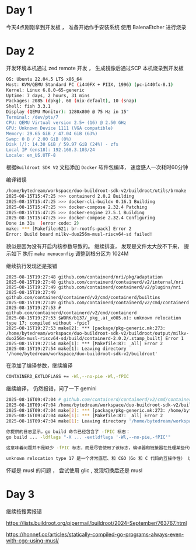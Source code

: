 
# Day 1


 今天4点刚刚拿到开发板 ， 准备开始作手安装系统
 使用 BalenaEtcher 进行烧录



# Day 2

开发环境本机通过 zed remote 开发 ，  生成镜像后通过SCP 本机烧录到开发板

```bash
OS: Ubuntu 22.04.5 LTS x86_64
Host: KVM/QEMU Standard PC (i440FX + PIIX, 1996) (pc-i440fx-8.1)
Kernel: Linux 6.8.0-65-generic
Uptime: 7 days, 2 hours, 31 mins
Packages: 2085 (dpkg), 60 (nix-default), 10 (snap)
Shell: fish 3.3.1
Display (QEMU Monitor): 1280x800 @ 75 Hz in 15"
Terminal: /dev/pts/7
CPU: QEMU Virtual version 2.5+ (16) @ 2.50 GHz
GPU: Unknown Device 1111 (VGA compatible)
Memory: 29.65 GiB / 47.04 GiB (63%)
Swap: 0 B / 2.00 GiB (0%)
Disk (/): 14.30 GiB / 59.97 GiB (24%) - zfs
Local IP (ens18): 192.168.3.103/24
Locale: en_US.UTF-8
```


根据`Buildroot SDK V2` 文档添加 `Docker` 软件包编译， 速度感人一次耗时60分钟

编译错误

```bash
/home/bytedream/workspace/duo-buildroot-sdk-v2/buildroot/utils/brmake -j16 -C /home/bytedream/workspace/duo-buildroot-sdk-v2/buildroot
2025-08-15T15:47:25 >>> containerd 2.0.2 Building
2025-08-15T15:47:25 >>> docker-cli-buildx 0.16.1 Building
2025-08-15T15:47:25 >>> docker-compose 2.32.4 Patching
2025-08-15T15:47:25 >>> docker-engine 27.5.1 Building
2025-08-15T15:47:25 >>> docker-compose 2.32.4 Configuring
Done in 31s  (error code: 2)
make: *** [Makefile:621: br-rootfs-pack] Error 2
Error: Build board milkv-duo256m-musl-riscv64-sd failed!
```

貌似是因为没有开启内核参数导致的。
继续排查， 发现是文件太大放不下来， 提示如下
执行 `make menuconfig` 调整到根分区为 1024M

继续执行发现还是报错



```
2025-08-15T19:27:48 github.com/containerd/nri/pkg/adaptation
2025-08-15T19:27:48 github.com/containerd/containerd/v2/internal/nri
2025-08-15T19:27:49 github.com/containerd/containerd/v2/plugins/nri
2025-08-15T19:27:49 github.com/containerd/containerd/v2/cmd/containerd/builtins
2025-08-15T19:27:49 github.com/containerd/containerd/v2/cmd/containerd
2025-08-15T19:27:53 # github.com/containerd/containerd/v2/cmd/containerd
2025-08-15T19:27:53 $WORK/b137/_pkg_.a(_x005.o): unknown relocation type 17; compiled without -fpic?
2025-08-15T19:27:53 make[2]: *** [package/pkg-generic.mk:273: /home/bytedream/workspace/duo-buildroot-sdk-v2/buildroot/output/milkv-duo256m-musl-riscv64-sd/build/containerd-2.0.2/.stamp_built] Error 1
2025-08-15T19:27:54 make[1]: *** [Makefile:87: _all] Error 2
2025-08-15T19:27:54 make[1]: Leaving directory '/home/bytedream/workspace/duo-buildroot-sdk-v2/buildroot'
```


在添加了编译参数，继续编译

```bash
CONTAINERD_EXTLDFLAGS += -Wl,--no-pie -Wl,-fPIC
```

继续编译， 仍然报错，问了一下 gemini


```bash
2025-08-16T09:47:04 # github.com/containerd/containerd/v2/cmd/containerd
2025-08-16T09:47:04 /home/bytedream/workspace/duo-buildroot-sdk-v2/buildroot/output/milkv-duo256m-musl-riscv64-sd/host/share/go-cache/44/44ca8e3e120cc646706961004a72d827dad202bf0f12ade40c201a1ca774da2d-d(_x005.o): unknown relocation type 17; compiled without -fpic?
2025-08-16T09:47:04 make[2]: *** [package/pkg-generic.mk:273: /home/bytedream/workspace/duo-buildroot-sdk-v2/buildroot/output/milkv-duo256m-musl-riscv64-sd/build/containerd-2.0.2/.stamp_built] Error 1
2025-08-16T09:47:04 make[1]: *** [Makefile:87: _all] Error 2
2025-08-16T09:47:04 make[1]: Leaving directory '/home/bytedream/workspace/duo-buildroot-sdk-v2/buildroot'
```


```bash
你提供的日志显示，go build 命令已经包含了 -fPIC 标志：
go build ... -ldflags "-X ... -extldflags '-Wl,--no-pie,-fPIC'"

这意味着问题并不是缺少 -fPIC 标志，而是尽管使用了该标志，编译器和链接器在处理某些代码时仍然失败了。

unknown relocation type 17 是一个非常底层、和 CGO（Go 和 C 代码的互操作性） 以及 目标架构 ABI（应用程序二进制接口） 相关的问题。它通常意味着 Go 编译器生成的代码与 C 编译器生成的对象文件（例如 _x005.o）在链接时存在某种不兼容性。这可能是因为 Go 语言版本、musl 工具链或 RISC-V 架构本身之间存在一个 Bug 或不兼容。
```






怀疑是 musl 的问题 ， 尝试使用 glic , 发现切换后还是 musl


# Day 3


继续按搜索报错


https://lists.buildroot.org/pipermail/buildroot/2024-September/763767.html


https://honnef.co/articles/statically-compiled-go-programs-always-even-with-cgo-using-musl/

